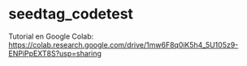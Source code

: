 # seedtag_codetest

Tutorial en Google Colab: https://colab.research.google.com/drive/1mw6F8q0iK5h4_5U105z9-ENPiPpEXT8S?usp=sharing
